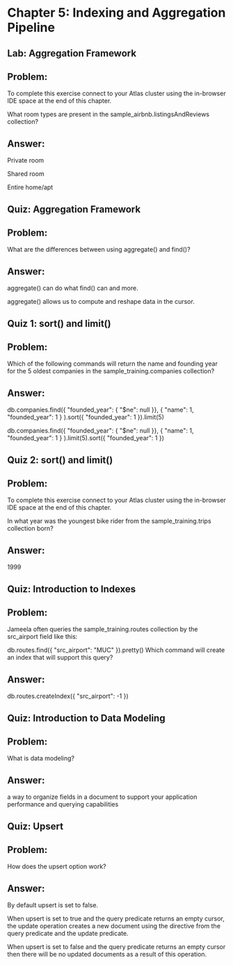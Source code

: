 # Chapter 5: Indexing and Aggregation Pipeline

## Lab: Aggregation Framework
## Problem:

To complete this exercise connect to your Atlas cluster using the in-browser IDE space at the end of this chapter.

What room types are present in the sample_airbnb.listingsAndReviews collection?

## Answer:
Private room

Shared room 

Entire home/apt


## Quiz: Aggregation Framework
## Problem:

What are the differences between using aggregate() and find()?

## Answer:

aggregate() can do what find() can and more.

aggregate() allows us to compute and reshape data in the cursor.


## Quiz 1: sort() and limit()
## Problem:

Which of the following commands will return the name and founding year for the 5 oldest companies in the sample_training.companies collection?

## Answer:
db.companies.find({ "founded_year": { "$ne": null }},
                  { "name": 1, "founded_year": 1 }
                 ).sort({ "founded_year": 1 }).limit(5)


db.companies.find({ "founded_year": { "$ne": null }},
                  { "name": 1, "founded_year": 1 }
                 ).limit(5).sort({ "founded_year": 1 })



## Quiz 2: sort() and limit()
## Problem:

To complete this exercise connect to your Atlas cluster using the in-browser IDE space at the end of this chapter.

In what year was the youngest bike rider from the sample_training.trips collection born?

## Answer:
1999


## Quiz: Introduction to Indexes
## Problem:
 
Jameela often queries the sample_training.routes collection by the src_airport field like this:

db.routes.find({ "src_airport": "MUC" }).pretty()
Which command will create an index that will support this query?

## Answer:
db.routes.createIndex({ "src_airport": -1 })


## Quiz: Introduction to Data Modeling
## Problem:

What is data modeling?


## Answer:


a way to organize fields in a document to support your application performance and querying capabilities


## Quiz: Upsert
## Problem:

How does the upsert option work?


## Answer:

By default upsert is set to false.

When upsert is set to true and the query predicate returns an empty cursor, the update operation creates a new document using the directive from the query predicate and the update predicate.

When upsert is set to false and the query predicate returns an empty cursor then there will be no updated documents as a result of this operation.